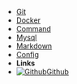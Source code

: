 <!-- markdownlint-disable-next-line first-line-heading -->
- [Git](git)
- [Docker](docker)
- [Command](command)
- [Mysql](mysql)
- [Markdown](markdown)
- [Config](config)
- **Links**
- [![Github](assets/img/github.svg)Github](https://github.com/realike)
